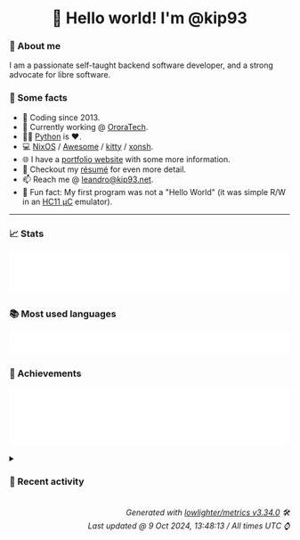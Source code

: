 <!-- README template, populated using this action:
     https://github.com/kip93/kip93/blob/main/.github/workflows/readme.yml. -->

<h1 align="center">👋 Hello world! I'm @kip93</h1> <!-- LOGIN => username -->

### 👤 About me

I am a passionate self-taught backend software developer, and a strong advocate for libre software.


### 💬 Some facts

* 📅 Coding since 2013.
* 💼 Currently working @ [OroraTech](https://ororatech.com/).
* 👨‍💻 [Python](https://github.com/search?q=user%3Akip93&l=python) is ❤️. <!-- LOGIN => username -->
* 💻 [NixOS](https://github.com/NixOS/) /
     [Awesome](https://github.com/awesomeWM/) /
     [kitty](https://github.com/kovidgoyal/kitty/) /
     [xonsh](https://github.com/xonsh/).
* 🌐 I have a [portfolio website](https://kip93.net/) with some more information.
* 📝 Checkout my [résumé](https://kip93.net/resume/) for even more detail.
* 📫 Reach me @ [leandro@kip93.net](mailto:leandro@kip93.net).
* 🎲 Fun fact: My first program was not a "Hello World" (it was simple R/W in an [HC11 µC](https://en.wikipedia.org/wiki/68HC11) emulator).


-----------------------------------------------------------------------------------------------------------------------


### 📈 Stats

![](./stats.svg)


### 📚 Most used languages <!-- by percentage, in decreasing order -->

![](./languages.svg)


### 🏅 Achievements

![](./achievements.svg)


<details> <!-- Last activity -->
<!-- Almost verbatim copy of https://github.com/lowlighter/metrics/blob/latest/source/templates/markdown/partials/activity.ejs, but restructured to be foldable. -->
<summary><h3>📰 Recent activity</h3></summary>

* 💬 Commented on [#293002 python311Packages.flask-simpleldap: init at 2.0.0](https://github.com/NixOS/nixpkgs/pull/293002) from [NixOS/nixpkgs](https://github.com/NixOS/nixpkgs)
  * *On 8 Oct 2024, 22:53:25*
* 🔍 Reviewed [#293002 python311Packages.flask-simpleldap: init at 2.0.0](https://github.com/NixOS/nixpkgs/pull/293002) in [NixOS/nixpkgs](https://github.com/NixOS/nixpkgs)
  * *On 8 Oct 2024, 22:53:25*
* ➡️ Pushed 1 commit in [kip93/nixpkgs](https://github.com/kip93/nixpkgs) on branch `chore/add-flask-simpleldap`
  * [#34d4a3a](https://github.com/kip93/nixpkgs/commit/34d4a3a) python311Packages.flask-simpleldap: init at 2.0.0
  * *On 8 Oct 2024, 22:53:10*
* ➡️ Pushed 10000 commits in [kip93/nixpkgs](https://github.com/kip93/nixpkgs) on branch `chore/add-flask-simpleldap`
  * [#e769510](https://github.com/kip93/nixpkgs/commit/e769510) smbclient-ng: 2.1.5 -&gt; 2.1.6
  * [#35b3400](https://github.com/kip93/nixpkgs/commit/35b3400) nu_scripts: 0-unstable-2024-09-26 -&gt; 0-unstable-2024-10-03 (#346644)
  * [#bb1e5d8](https://github.com/kip93/nixpkgs/commit/bb1e5d8) rio: Restrict test execution inside nixosTests for Linux devices (#345722)
  * [#e6413a4](https://github.com/kip93/nixpkgs/commit/e6413a4) s3ql: 5.2.1 -&gt; 5.2.2 (#346641)
  * [#6e9b3cb](https://github.com/kip93/nixpkgs/commit/6e9b3cb) qownnotes: 24.9.7 -&gt; 24.9.8 (#346634)
  * [#73bb6e0](https://github.com/kip93/nixpkgs/commit/73bb6e0) python312Packages.oelint-parser: 5.0.0 -&gt; 5.1.0 (#346597)
  * [#da5f025](https://github.com/kip93/nixpkgs/commit/da5f025) python312Packages.nvidia-ml-py: 12.555.43 -&gt; 12.560.30
  * [#630a79b](https://github.com/kip93/nixpkgs/commit/630a79b) lxgw-neoxihei: 1.206 -&gt; 1.207 (#346598)
  * [#83129b8](https://github.com/kip93/nixpkgs/commit/83129b8) stc-cli: 1.5 -&gt; 1.5.3 (#346600)
  * [#22e0ae0](https://github.com/kip93/nixpkgs/commit/22e0ae0) ngtcp2-gnutls: 1.7.0 -&gt; 1.8.0
  * [#ff10d04](https://github.com/kip93/nixpkgs/commit/ff10d04) civo: 1.0.91 -&gt; 1.1.91 (#346606)
  * [#c51750b](https://github.com/kip93/nixpkgs/commit/c51750b) nghttp3: 1.5.0 -&gt; 1.6.0
  * [#576d3a9](https://github.com/kip93/nixpkgs/commit/576d3a9) cloudflare-dynamic-dns: 4.3.3 -&gt; 4.3.5 (#346607)
  * [#754b521](https://github.com/kip93/nixpkgs/commit/754b521) minizinc: 2.8.6 -&gt; 2.8.7 (#346608)
  * [#295d978](https://github.com/kip93/nixpkgs/commit/295d978) ngtcp2: 1.7.0 -&gt; 1.8.0
  * [#7af92a2](https://github.com/kip93/nixpkgs/commit/7af92a2) gitleaks: 8.19.3 -&gt; 8.20.0 (#346612)
  * [#4d970eb](https://github.com/kip93/nixpkgs/commit/4d970eb) gpredict: patches and cleanups (#345081)
  * [#13931f2](https://github.com/kip93/nixpkgs/commit/13931f2) automatic-timezoned: 2.0.33 -&gt; 2.0.34 (#346619)
  * [#7aabf94](https://github.com/kip93/nixpkgs/commit/7aabf94) portfolio: 0.71.1 -&gt; 0.71.2 (#346622)
  * [#0c0a393](https://github.com/kip93/nixpkgs/commit/0c0a393) google-java-format: 1.23.0 -&gt; 1.24.0 (#346575)
  * *On 8 Oct 2024, 22:48:03*
</details>


<h6 align="right"><em>
    Generated with <a href="https://github.com/lowlighter/metrics/tree/latest/">lowlighter/metrics v3.34.0</a> 🛠️<br> <!-- VERSION => MAJOR.minor.patch -->
    Last updated @ 9 Oct 2024, 13:48:13 / All times UTC ⌚ <!-- meta.generated => DD/MM/YYYY, hh:mm -->
</em></h6>

